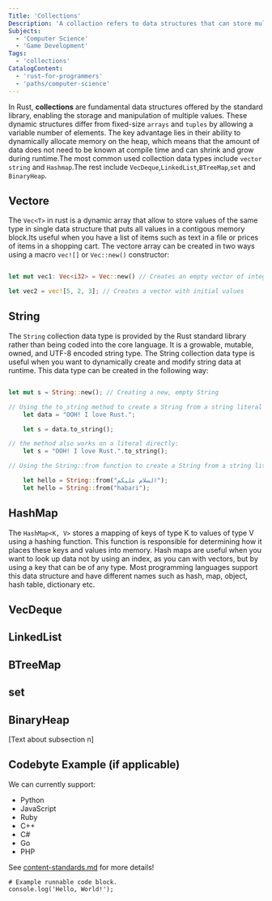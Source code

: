 ```yaml
---
Title: 'Collections'
Description: 'A collaction refers to data structures that can store multiple values.'
Subjects:
  - 'Computer Science'
  - 'Game Development'
Tags:
  - 'collections'
CatalogContent:
  - 'rust-for-programmers'
  - 'paths/computer-science'
---
```


In Rust, **collections** are fundamental data structures offered by the standard library, enabling the storage and manipulation of multiple values. These dynamic structures differ from fixed-size `arrays` and `tuples` by allowing a variable number of elements. The key advantage lies in their ability to dynamically allocate memory on the heap, which means that the amount of data does not need to be known at compile time and can shrink and grow during runtime.The most common used collection data types include `vector` `string` and `Hashmap`.The rest include `VecDeque`,`LinkedList`,`BTreeMap`,`set` and `BinaryHeap`.

## Vectore

The `Vec<T>` in rust is a dynamic array that allow to store values of the same type in single data structure that puts all values in a contigous memory block.Its useful when you have a list of items such as text in a file or prices of items in a shopping cart.
The vectore array can be created in two ways using a macro `vec![]` or `Vec::new()` constructor:

```rust

let mut vec1: Vec<i32> = Vec::new() // Creates an empty vector of integers

let vec2 = vec![5, 2, 3]; // Creates a vector with initial values

```

## String

The `String` collection data type is provided by the Rust standard library rather than being coded into the core language. It is a growable, mutable, owned, and UTF-8 encoded string type. The String collection data type is useful when you want to dynamically create and modify string data at runtime. This data type can be created in the following way:

```rust

let mut s = String::new(); // Creating a new, empty String

// Using the to_string method to create a String from a string literal
    let data = "OOH! I love Rust.";

    let s = data.to_string();

// the method also works on a literal directly:
    let s = "OOH! I love Rust.".to_string();

// Using the String::from function to create a String from a string literal

    let hello = String::from("السلام عليكم");
    let hello = String::from("habari");


```

## HashMap

The `HashMap<K, V>` stores a mapping of keys of type K to values of type V using a hashing function. This function is responsible for determining how it places these keys and values into memory. Hash maps are useful when you want to look up data not by using an index, as you can with vectors, but by using a key that can be of any type. Most programming languages support this data structure and have different names such as hash, map, object, hash table, dictionary etc.

## VecDeque

## LinkedList

## BTreeMap

## set

## BinaryHeap

[Text about subsection n]

## Codebyte Example (if applicable)

We can currently support:

- Python
- JavaScript
- Ruby
- C++
- C#
- Go
- PHP

See [content-standards.md](https://github.com/Codecademy/docs/blob/main/documentation/content-standards.md) for more details!

```codebyte/js
# Example runnable code block.
console.log('Hello, World!');
```
